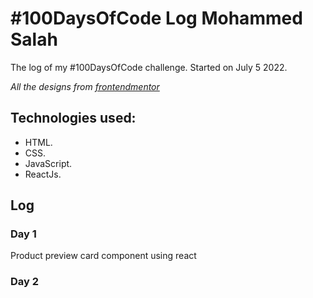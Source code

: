 # #100DaysOfCode Log Mohammed Salah

The log of my #100DaysOfCode challenge. Started on July 5 2022.

_All the designs from [frontendmentor](https://www.frontendmentor.io/)_

## Technologies used:

- HTML.
- CSS.
- JavaScript.
- ReactJs.

## Log

### Day 1

Product preview card component using react

### Day 2
